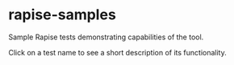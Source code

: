 # rapise-samples

Sample Rapise tests demonstrating capabilities of the tool.

Click on a test name to see a short description of its functionality.
